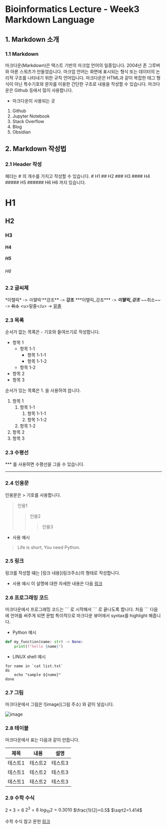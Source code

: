 # Bioinformatics Lecture - Week3 Markdown Language

## 1. Markdown 소개
### 1.1 Markdown
마크다운(Markdown)은 텍스트 기반의 마크업 언어의 일종입니다. 2004년 존 그루버와 아론 스워츠가 만들었습니다. 마크업 언어는 화면에 표시되는 형식 또는 데이터의 논리적 구조를 나타내기 위한 규칙 언어입니다. 마크다운은 HTML과 같이 복잡한 태그 형식이 아닌 특수기호와 문자를 이용한 간단한 구조로 내용을 작성할 수 있습니다. 마크다운은 Github 등에서 많이 사용합니다.

- 마크다운이 사용되는 곳
1. Github
1. Jupyter Notebook
1. Stack Overflow
1. Blog
1. Obsidian

## 2. Markdown 작성법
### 2.1 Header 작성
헤더는 # 의 개수를 가지고 작성할 수 있습니다.
\# H1
\## H2
\### H3
\#### H4
\##### H5
\###### H6
H6 까지 있습니다.
# H1
## H2
### H3
#### H4
##### H5
###### H6

### 2.2 글씨체
\*이탤릭\* -> *이탤릭*
\*\*강조\*\* -> **강조**
\*\*\*이탤릭_강조\*\*\* -> ***이탤릭_강조***
\~\~취소\~\~ -> ~~취소~~
\<u>밑줄\</u> -> <u>밑줄</u>

### 2.3 목록
순서가 없는 목록은 - 기호와 들여쓰기로 작성합니다.
- 항목 1
    - 항목 1-1
        - 항목 1-1-1
        - 항목 1-1-2
    - 항목 1-2
- 항목 2
- 항목 3

순서가 있는 목록은 1. 을 사용하여 씁니다.
1. 항목 1
    1. 항목 1-1
        1. 항목 1-1-1
        1. 항목 1-1-2
    1. 항목 1-2
1. 항목 2
1. 항목 3


### 2.3 수평선
*** 를 사용하면 수평선을 그을 수 있습니다.
***

### 2.4 인용문
인용문은 > 기호를 사용합니다.
> 인용1
>> 인용2
>>> 인용3

- 사용 예시
> Life is short, You need Python.


### 2.5 링크
링크를 작성할 떄는 [링크 내용](링크주소\)의 형태로 작성합니다.

- 사용 예시
이 설명에 대한 자세한 내용은 다음 [링크](https://www.google.com) 

### 2.6 프로그래밍 코드
마크다운에서 프로그래밍 코드는 \`\`\` 로 시작해서 \`\`\` 로 끝나도록 합니다.
처음 \`\`\` 다음에 언어를 써주게 되면 문법 특이적으로 마크다운 뷰어에서 syntax를 highlight 해줍니다.

- Python 예시
```python
def my_function(name: str) -> None:
    print(f"hello {name}")
```

- LINUX shell 예시
```shell
for name in `cat list.txt`
do
    echo "sample ${name}"
done
```

### 2.7 그림
마크다운에서 그림은 ![image]\(그림 주소) 와 같이 넣습니다.

![image](https://i.namu.wiki/i/d8OOKRzCFLYZROlaDMbne86g_uFmj-0zMAKDGlNVmZEj1o0uK8_j4zwTKo29wRgHqqLYZ6RpP7f1QJoZm_6HCA.webp)

### 2.8 테이블
마크다운에서 표는 다음과 같이 만듭니다.

|제목|내용|설명|
|------|---|---|
|테스트1|테스트2|테스트3|
|테스트1|테스트2|테스트3|
|테스트1|테스트2|테스트3|

### 2.9 수학 수식
$2\times3=6$
${2}^{3}=8$
${log}_{10}2=0.3010$
$\frac{1}{2}=0.5$
$\sqrt2=1.414$

수학 수식 참고 문헌 [링크](https://ko.wikipedia.org/wiki/%EC%9C%84%ED%82%A4%EB%B0%B1%EA%B3%BC:TeX_%EB%AC%B8%EB%B2%95)
